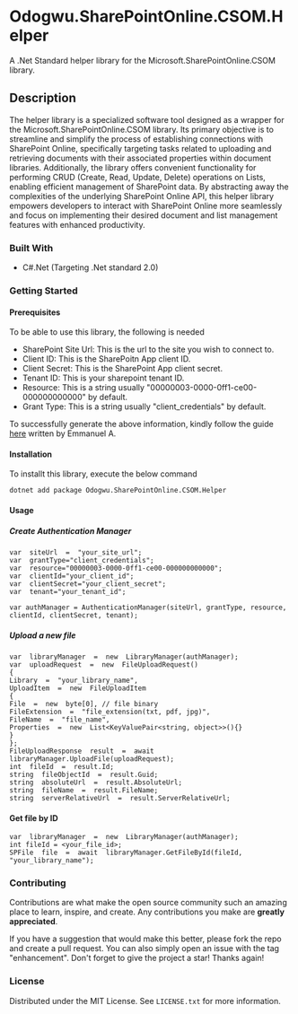 # Odogwu.SharePointOnline.CSOM.Helper

A .Net Standard helper library for the Microsoft.SharePointOnline.CSOM library.

## Description

The helper library is a specialized software tool designed as a wrapper for the Microsoft.SharePointOnline.CSOM library. Its primary objective is to streamline and simplify the process of establishing connections with SharePoint Online, specifically targeting tasks related to uploading and retrieving documents with their associated properties within document libraries. Additionally, the library offers convenient functionality for performing CRUD (Create, Read, Update, Delete) operations on Lists, enabling efficient management of SharePoint data. By abstracting away the complexities of the underlying SharePoint Online API, this helper library empowers developers to interact with SharePoint Online more seamlessly and focus on implementing their desired document and list management features with enhanced productivity.

### Built With

- C#.Net (Targeting .Net standard 2.0)

### Getting Started

#### Prerequisites

 To be able to use this library, the following is needed

- SharePoint Site Url: This is the url to the site you wish to connect to.
- Client ID: This is the SharePoitn App client ID.
- Client Secret: This is the SharePoint App client secret.
- Tenant ID: This is your sharepoint tenant ID.
- Resource: This is a string usually "00000003-0000-0ff1-ce00-000000000000" by default.
- Grant Type: This is a string usually "client_credentials" by default.

To successfully generate the above information, kindly follow the guide [here](https://emmanueladegor.medium.com/sharepoint-online-rest-api-authentication-in-postman-b66d9ea5f0bc) written by Emmanuel A.

#### Installation

To installt this library, execute the below command

    dotnet add package Odogwu.SharePointOnline.CSOM.Helper

#### Usage

##### Create Authentication Manager

    var  siteUrl  =  "your_site_url";
    var  grantType="client_credentials";
    var  resource="00000003-0000-0ff1-ce00-000000000000";
    var  clientId="your_client_id";
    var  clientSecret="your_client_secret";
    var  tenant="your_tenant_id";

    var authManager = AuthenticationManager(siteUrl, grantType, resource, clientId, clientSecret, tenant);

##### Upload a new file

    var  libraryManager  =  new  LibraryManager(authManager);
    var  uploadRequest  =  new  FileUploadRequest()
    {
    Library  =  "your_library_name",
    UploadItem  =  new  FileUploadItem
    {
    File  =  new  byte[0], // file binary
    FileExtension  =  "file_extension(txt, pdf, jpg)",
    FileName  =  "file_name",
    Properties  =  new  List<KeyValuePair<string, object>>(){}
    }
    };
    FileUploadResponse  result  =  await  libraryManager.UploadFile(uploadRequest);
    int  fileId  =  result.Id;
    string  fileObjectId  =  result.Guid;
    string  absoluteUrl  =  result.AbsoluteUrl;
    string  fileName  =  result.FileName;
    string  serverRelativeUrl  =  result.ServerRelativeUrl;

#### Get file by ID

    var  libraryManager  =  new  LibraryManager(authManager);
    int fileId = <your_file_id>;
    SPFile  file  =  await  libraryManager.GetFileById(fileId, "your_library_name");

### Contributing

Contributions are what make the open source community such an amazing place to learn, inspire, and create. Any contributions you make are **greatly appreciated**.

If you have a suggestion that would make this better, please fork the repo and create a pull request. You can also simply open an issue with the tag "enhancement". Don't forget to give the project a star! Thanks again!

### License

Distributed under the MIT License. See `LICENSE.txt` for more information.
